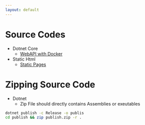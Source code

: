 ```yaml
---
layout: default
---
```


# Source Codes
- Dotnet Core
  - [WebAPI with Docker](https://github.com/guptanikx/deplo-apps/tree/main/dotnet/Labs.DockerLinuxApp)
- Static Html
  - [Static Pages](https://github.com/guptanikx/deplo-apps/tree/main/static-html)


# Zipping Source Code
- Dotnet
  - Zip File should directly contains Assemblies or exeutables
```bash
dotnet publish -c Release -o publis
cd publish && zip publish.zip -r .
```